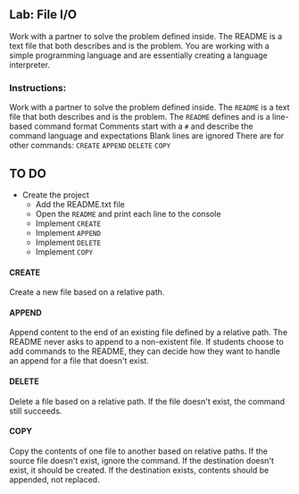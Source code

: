 ## Lab: File I/O
Work with a partner to solve the problem defined inside. The README is a text file that both describes and is the problem.
You are working with a simple programming language and are essentially creating a language interpreter.

### Instructions:
Work with a partner to solve the problem defined inside. The `README` is a text file that both describes and is the problem.
The `README` defines and is a line-based command format
Comments start with a `#` and describe the command language and expectations
Blank lines are ignored
There are for other commands:
`CREATE`
`APPEND`
`DELETE`
`COPY`

## TO DO
* Create the project
    * Add the README.txt file
    * Open the `README` and print each line to the console
    * Implement `CREATE`
    * Implement `APPEND`
    * Implement `DELETE`
    * Implement `COPY`
#### CREATE
Create a new file based on a relative path.
#### APPEND
Append content to the end of an existing file defined by a relative path. The README never asks to append to a non-existent file. If students choose to add commands to the README, they can decide how they want to handle an append for a file that doesn't exist.
#### DELETE
Delete a file based on a relative path. If the file doesn't exist, the command still succeeds.
#### COPY
Copy the contents of one file to another based on relative paths. If the source file doesn't exist, ignore the command. If the destination doesn't exist, it should be created. If the destination exists, contents should be appended, not replaced.